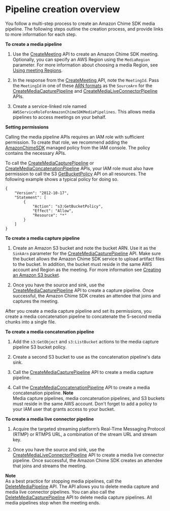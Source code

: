 # Pipeline creation overview<a name="create-pipeline"></a>

You follow a multi\-step process to create an Amazon Chime SDK media pipeline\. The following steps outline the creation process, and provide links to more information for each step\. 

**To create a media pipeline**

1. Use the [CreateMeeting](https://docs.aws.amazon.com/chime-sdk/latest/APIReference/API_CreateMeeting.html) API to create an Amazon Chime SDK meeting\. Optionally, you can specify an AWS Region using the `MediaRegion` parameter\. For more information about choosing a media Region, see [Using meeting Regions](chime-sdk-meetings-regions.md)\. 

1. In the response from the [ CreateMeeting ](https://docs.aws.amazon.com/chime-sdk/latest/APIReference/API_CreateMeeting.html) API, note the `MeetingId`\. Pass the `MeetingId` in one of these [ARN formats](https://docs.aws.amazon.com/general/latest/gr/aws-arns-and-namespaces.html) as the `SourceArn` for the [CreateMediaCapturePipeline](https://docs.aws.amazon.com/chime-sdk/latest/APIReference/API_CreateMediaCapturePipeline.html) and [CreateMediaLiveConnectorPipeline](https://docs.aws.amazon.com/chime-sdk/latest/APIReference/API_media-pipelines-chime_CreateMediaLiveConnectorPipeline.html) APIs\.

1. Create a service\-linked role named `AWSServiceRoleForAmazonChimeSDKMediaPipelines`\. This allows media pipelines to access meetings on your behalf\.

**Setting permissions**

Calling the media pipeline APIs requires an IAM role with sufficient permission\. To create that role, we recommend adding the [AmazonChimeSDK](https://docs.aws.amazon.com/chime-sdk/latest/ag/security_iam_id-based-policy-examples.html#security_iam_id-based-policy-examples-chime-sdk) managed policy from the IAM console\. The policy contains the necessary APIs\.

To call the [CreateMediaCapturePipeline](https://docs.aws.amazon.com/chime-sdk/latest/APIReference/API_media-pipelines-chime_CreateMediaCapturePipeline.html) or [CreateMediaConcatenationPipeline](https://docs.aws.amazon.com/chime-sdk/latest/APIReference/API_media-pipelines-chime_CreateMediaConcatenationPipeline.html) APIs, your IAM role must also have permission to call the S3 [GetBucketPolicy](https://docs.aws.amazon.com/AmazonS3/latest/API/API_GetBucketPolicy.html) API on all resources\. The following example shows a typical policy for doing so\.

```
{
    "Version": "2012-10-17",
    "Statement": [
        {
            "Action": "s3:GetBucketPolicy",
            "Effect": "Allow",
            "Resource": "*"
        }
    ]
}
```

**To create a media capture pipeline**

1. Create an Amazon S3 bucket and note the bucket ARN\. Use it as the `SinkArn` parameter for the [CreateMediaCapturePipeline](https://docs.aws.amazon.com/chime-sdk/latest/APIReference/API_CreateMediaCapturePipeline.html) API\. Make sure the bucket allows the Amazon Chime SDK service to upload artifact files to the bucket\. In addition, the bucket must reside in the same AWS account and Region as the meeting\. For more information see [Creating an Amazon S3 bucket](create-s3-bucket.md)\.

1. Once you have the source and sink, use the [CreateMediaCapturePipeline](https://docs.aws.amazon.com/chime-sdk/latest/APIReference/API_CreateMediaCapturePipeline.html) API to create a capture pipeline\. Once successful, the Amazon Chime SDK creates an attendee that joins and captures the meeting\.

After you create a media capture pipeline and set its permissions, you create a media concatenation pipeline to concatenate the 5\-second media chunks into a single file\.

**To create a media concatenation pipeline**

1. Add the `s3:GetObject` and `s3:ListBucket` actions to the media capture pipeline S3 bucket policy\.

1. Create a second S3 bucket to use as the concatenation pipeline's data sink\.

1. Call the [CreateMediaCapturePipeline](https://docs.aws.amazon.com/chime-sdk/latest/APIReference/API_media-pipelines-chime_CreateMediaCapturePipeline.html) API to create a media capture pipeline\.

1. Call the [CreateMediaConcatenationPipeline](https://docs.aws.amazon.com/chime-sdk/latest/APIReference/API_media-pipelines-chime_CreateMediaConcatenationPipeline.html) API to create a media concatenation pipeline\.
**Note**  
Media capture pipelines, media concatenation pipelines, and S3 buckets must reside in the same AWS account\. Don't forget to add a policy to your IAM user that grants access to your bucket\.

**To create a media live connector pipeline**

1. Acquire the targeted streaming platform’s Real\-Time Messaging Protocol \(RTMP\) or RTMPS URL, a combination of the stream URL and stream key\.

1. Once you have the source and sink, use the [CreateMediaLiveConnectorPipeline](https://docs.aws.amazon.com/chime-sdk/latest/APIReference/API_CreateMediaLiveConnectorPipeline.html) API to create a media live connector pipeline\. Once successful, the Amazon Chime SDK creates an attendee that joins and streams the meeting\.

**Note**  
As a best practice for stopping media pipelines, call the [DeleteMediaPipeline](https://docs.aws.amazon.com/chime-sdk/latest/APIReference/API_DeleteMediaPipeline.html) API\. The API allows you to delete media capture and media live connector pipelines\. You can also call the [DeleteMediaCapturePipeline](https://docs.aws.amazon.com/chime-sdk/latest/APIReference/API_DeleteMediaCapturePipeline.html) API to delete media capture pipelines\. All media pipelines stop when the meeting ends\.
